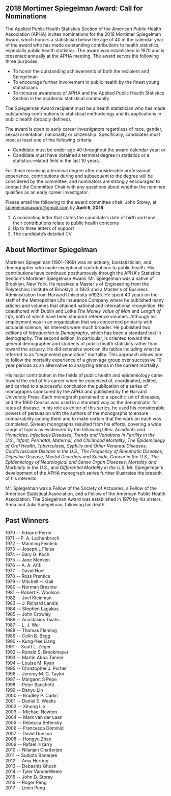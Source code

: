 ## 2018 Mortimer Spiegelman Award: Call for Nominations
 
The Applied Public Health Statistics Section of the American Public Health Association (APHA) invites nominations for the 2018 Mortimer Spiegelman Award, which honors a statistician below the age of 40 in the calendar year of the award who has made outstanding contributions to health statistics, especially public health statistics. The award was established in 1970 and is presented annually at the APHA meeting. The award serves the following three purposes:

- To honor the outstanding achievements of both the recipient and Spiegelman
- To encourage further involvement in public health by the finest young statisticians
- To increase awareness of APHA and the Applied Public Health Statistics Section in the academic statistical community
 
The Spiegelman Award recipient must be a health statistician who has made outstanding contributions to statistical methodology and its applications in public health (broadly defined).
 
The award is open to early career investigators regardless of race, gender, sexual orientation, nationality or citizenship. Specifically, candidates must meet at least one of the following criteria:

- Candidate must be under age 40 throughout the award calendar year; or
- Candidate must have obtained a terminal degree in statistics or a statistics-related field in the last 10 years.
 
For those receiving a terminal degree after considerable professional experience, contributions during and subsequent to the degree will be considered by the committee, and nominators are strongly encouraged to contact the Committee Chair with any questions about whether the nominee qualifies as an early career investigator.
 
Please email the following to the award committee chair, John Storey, at spiegelmanaward@gmail.com by **April 6, 2018**:

1. A nominating letter that states the candidate’s date of birth and how their contributions relate to public health concerns
2. Up to three letters of support
3. The candidate’s detailed CV

## About Mortimer Spiegelman

Mortimer Spiegelman (1901-1969) was an actuary, biostatistician, and demographer who made exceptional contributions to public health. His contributions have continued posthumously through the APHA's Statistics Section's Mortimer Spiegelman Award.
Mr. Spiegelman was a native of Brooklyn, New York. He received a Master's of Engineering from the Polytechnic Institute of Brooklyn in 1923 and a Master's of Business Administration from Harvard University in1925. He spent 40 years on the staff of the Metropolitan Life Insurance Company where he published many articles and volumes that attained national and international recognition. He coauthored with Dublin and Lotka *The Money Value of Man* and *Length of Life*, both of which have been standard reference volumes.   Although his employment was in an organization that was concerned primarily with actuarial science, his interests were much broader.  He published two editions of *Introduction to Demography*, which has been a standard text in demography.  The second edition, in particular, is oriented toward the general demographer and students of public health statistics rather than toward the actuary. He did extensive work on life tables including what he referred to as "segmented generation" mortality.  This approach allows one to follow the mortality experience of a given age group over successive 10-year periods as an alternative to analyzing trends in the current mortality.

His major contribution in the fields of public health and epidemiology came toward the end of his career when he conceived of, coordinated, edited, and carried to a successful conclusion the publication of a series of monographs sponsored by the APHA and published by the Harvard University Press. Each monograph pertained to a specific set of diseases, and the 1960 Census was used in a standard way as the denominator for rates of disease. In his role as editor of this series, he used his considerable powers of persuasion with the authors of the monographs to ensure comparability among them and to make certain that the work on each was completed.   Sixteen monographs resulted from his efforts, covering a wide range of topics as evidenced by the following titles: *Accidents and Homicides*, *Infectious Diseases*, *Trends and Variations in Fertility in the U.S.*, *Infant, Perinatal, Maternal, and Childhood Mortality*, *The Epidemiology of Oral Health*, *Tuberculosis, Syphilis and Other Venereal Diseases*, *Cardiovascular Disease in the U.S.*, *The Frequency of Rheumatic Diseases*, *Digestive Disease*, *Mental Disorders and Suicide*, *Cancer in the U.S.*, *The Epidemiology of Neurological and Sense Organ Diseases*, *Mortality and Morbidity in the U.S.*, and *Differential Mortality in the U.S.*  Mr. Spiegelman's development of the APHA monograph series further illustrates the breadth of his interests.  

Mr. Spiegelman was a Fellow of the Society of Actuaries, a Fellow of the American Statistical Association, and a Fellow of the American Public Health Association. The Spiegelman Award was established in 1970 by his sisters, Anna and Julia Spiegelman, following his death. 

## Past Winners

1970 -- Edward Perrin<br>
1971 -- P. A. Lachenbruch<br>
1972 -- Manning Feinleib<br>
1973 -- Joseph L Fleiss<br>
1974 -- Gary G. Koch<br>
1975 -- Jane Menken<br>
1976 -- A. A. Afifi<br>
1977 -- David Hoel<br>
1978 -- Ross Prentice<br>
1979 -- Mitchell H. Gail<br>
1980 -- Norman Breslow<br>
1981 -- Robert F. Woolson<br>
1982 -- Joel Kleinman<br>
1983 -- J. Richard Landis<br>
1984 -- Stephen Lagakos<br>
1985 -- John Crowley<br>
1986 -- Anastasios Tsiatis<br>
1987 -- L. J. Wei<br>
1988 -- Thomas Fleming<br>
1989 -- Colin B. Begg<br>
1990 -- Kung-Yee Liang<br>
1991 -- Scott L. Zeger<br>
1992 -- Ronald S. Brookmeyer<br>
1993 -- Martin Abba Tanner<br>
1994 -- Louise M. Ryan<br>
1995 -- Christopher J. Portier<br>
1996 -- Jeremy M. G. Taylor<br>
1997 -- Margaret S Pepe<br>
1998 -- Peter Bacchetti<br>
1999 -- Danyu Lin<br>
2000 -- Bradley P. Carlin<br>
2001 -- Daniel E. Weeks<br>
2002 -- Xihong Lin<br>
2003 -- Michael Newton<br>
2004 -- Mark van der Laan<br>
2005 -- Rebecca Betensky<br>
2006 -- Francesca Dominici<br>
2007 -- David Dunson<br>
2008 -- Hongyu Zhao<br>
2009 -- Rafael Irizarry<br>
2010 -- Nilanjan Chatterjee<br>
2011 -- Sudipto Banerjee<br>
2012 -- Amy Herring<br>
2013 -- Debashis Ghosh<br>
2014 -- Tyler VanderWeele<br>
2015 -- John D. Storey<br>
2016 -- Roger Peng<br>
2017 -- Limin Peng<br>

